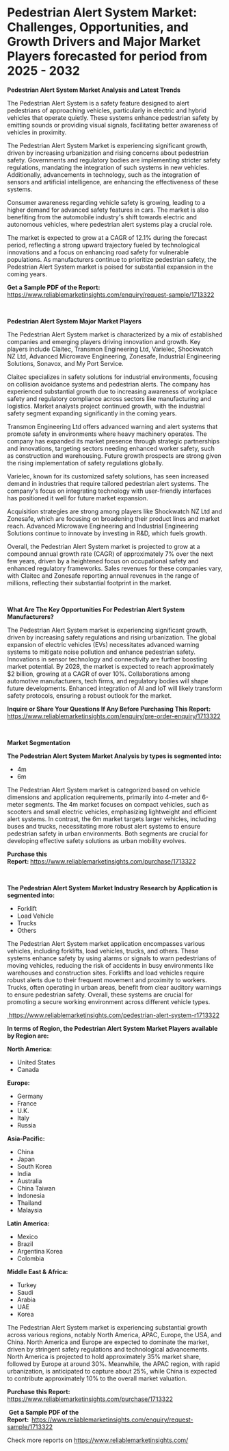 <p><h1>Pedestrian Alert System Market: Challenges, Opportunities, and Growth Drivers and Major Market Players forecasted for period from 2025 - 2032</h1></p><p><strong>Pedestrian Alert System Market Analysis and Latest Trends</strong></p>
<p><p>The Pedestrian Alert System is a safety feature designed to alert pedestrians of approaching vehicles, particularly in electric and hybrid vehicles that operate quietly. These systems enhance pedestrian safety by emitting sounds or providing visual signals, facilitating better awareness of vehicles in proximity. </p><p>The Pedestrian Alert System Market is experiencing significant growth, driven by increasing urbanization and rising concerns about pedestrian safety. Governments and regulatory bodies are implementing stricter safety regulations, mandating the integration of such systems in new vehicles. Additionally, advancements in technology, such as the integration of sensors and artificial intelligence, are enhancing the effectiveness of these systems.</p><p>Consumer awareness regarding vehicle safety is growing, leading to a higher demand for advanced safety features in cars. The market is also benefiting from the automobile industry's shift towards electric and autonomous vehicles, where pedestrian alert systems play a crucial role. </p><p>The market is expected to grow at a CAGR of 12.1% during the forecast period, reflecting a strong upward trajectory fueled by technological innovations and a focus on enhancing road safety for vulnerable populations. As manufacturers continue to prioritize pedestrian safety, the Pedestrian Alert System market is poised for substantial expansion in the coming years.</p></p>
<p><strong>Get a Sample PDF of the Report:&nbsp;</strong> <a href="https://www.reliablemarketinsights.com/enquiry/request-sample/1713322?utm_campaign=2012&utm_medium=2&utm_source=Github&utm_content=ia&utm_term=11012025&utm_id=pedestrian-alert-system">https://www.reliablemarketinsights.com/enquiry/request-sample/1713322</a></p>
<p>&nbsp;</p>
<p><strong>Pedestrian Alert System Major Market Players</strong></p>
<p><p>The Pedestrian Alert System market is characterized by a mix of established companies and emerging players driving innovation and growth. Key players include Claitec, Transmon Engineering Ltd, Varielec, Shockwatch NZ Ltd, Advanced Microwave Engineering, Zonesafe, Industrial Engineering Solutions, Sonavox, and My Port Service.</p><p>Claitec specializes in safety solutions for industrial environments, focusing on collision avoidance systems and pedestrian alerts. The company has experienced substantial growth due to increasing awareness of workplace safety and regulatory compliance across sectors like manufacturing and logistics. Market analysts project continued growth, with the industrial safety segment expanding significantly in the coming years.</p><p>Transmon Engineering Ltd offers advanced warning and alert systems that promote safety in environments where heavy machinery operates. The company has expanded its market presence through strategic partnerships and innovations, targeting sectors needing enhanced worker safety, such as construction and warehousing. Future growth prospects are strong given the rising implementation of safety regulations globally.</p><p>Varielec, known for its customized safety solutions, has seen increased demand in industries that require tailored pedestrian alert systems. The company's focus on integrating technology with user-friendly interfaces has positioned it well for future market expansion.</p><p>Acquisition strategies are strong among players like Shockwatch NZ Ltd and Zonesafe, which are focusing on broadening their product lines and market reach. Advanced Microwave Engineering and Industrial Engineering Solutions continue to innovate by investing in R&D, which fuels growth.</p><p>Overall, the Pedestrian Alert System market is projected to grow at a compound annual growth rate (CAGR) of approximately 7% over the next few years, driven by a heightened focus on occupational safety and enhanced regulatory frameworks. Sales revenues for these companies vary, with Claitec and Zonesafe reporting annual revenues in the range of millions, reflecting their substantial footprint in the market.</p></p>
<p>&nbsp;</p>
<p><strong>What Are The Key Opportunities For Pedestrian Alert System Manufacturers?</strong></p>
<p><p>The Pedestrian Alert System market is experiencing significant growth, driven by increasing safety regulations and rising urbanization. The global expansion of electric vehicles (EVs) necessitates advanced warning systems to mitigate noise pollution and enhance pedestrian safety. Innovations in sensor technology and connectivity are further boosting market potential. By 2028, the market is expected to reach approximately $2 billion, growing at a CAGR of over 10%. Collaborations among automotive manufacturers, tech firms, and regulatory bodies will shape future developments. Enhanced integration of AI and IoT will likely transform safety protocols, ensuring a robust outlook for the market.</p></p>
<p><strong>Inquire or Share Your Questions If Any Before Purchasing This Report:</strong> <a href="https://www.reliablemarketinsights.com/enquiry/pre-order-enquiry/1713322?utm_campaign=2012&utm_medium=2&utm_source=Github&utm_content=ia&utm_term=11012025&utm_id=pedestrian-alert-system">https://www.reliablemarketinsights.com/enquiry/pre-order-enquiry/1713322</a></p>
<p>&nbsp;</p>
<p><strong>Market Segmentation</strong></p>
<p><strong>The Pedestrian Alert System Market Analysis by types is segmented into:</strong></p>
<p><ul><li>4m</li><li>6m</li></ul></p>
<p><p>The Pedestrian Alert System market is categorized based on vehicle dimensions and application requirements, primarily into 4-meter and 6-meter segments. The 4m market focuses on compact vehicles, such as scooters and small electric vehicles, emphasizing lightweight and efficient alert systems. In contrast, the 6m market targets larger vehicles, including buses and trucks, necessitating more robust alert systems to ensure pedestrian safety in urban environments. Both segments are crucial for developing effective safety solutions as urban mobility evolves.</p></p>
<p><strong>Purchase this Report:&nbsp;</strong><a href="https://www.reliablemarketinsights.com/purchase/1713322?utm_campaign=2012&utm_medium=2&utm_source=Github&utm_content=ia&utm_term=11012025&utm_id=pedestrian-alert-system">https://www.reliablemarketinsights.com/purchase/1713322</a></p>
<p>&nbsp;</p>
<p><strong>The Pedestrian Alert System Market Industry Research by Application is segmented into:</strong></p>
<p><ul><li>Forklift</li><li>Load Vehicle</li><li>Trucks</li><li>Others</li></ul></p>
<p><p>The Pedestrian Alert System market application encompasses various vehicles, including forklifts, load vehicles, trucks, and others. These systems enhance safety by using alarms or signals to warn pedestrians of moving vehicles, reducing the risk of accidents in busy environments like warehouses and construction sites. Forklifts and load vehicles require robust alerts due to their frequent movement and proximity to workers. Trucks, often operating in urban areas, benefit from clear auditory warnings to ensure pedestrian safety. Overall, these systems are crucial for promoting a secure working environment across different vehicle types.</p></p>
<p><a href="https://www.reliablemarketinsights.com/pedestrian-alert-system-r1713322?utm_campaign=2012&utm_medium=2&utm_source=Github&utm_content=ia&utm_term=11012025&utm_id=pedestrian-alert-system">&nbsp;https://www.reliablemarketinsights.com/pedestrian-alert-system-r1713322</a></p>
<p><strong>In terms of Region, the Pedestrian Alert System Market Players available by Region are:</strong></p>
<p>
    <p> <strong> North America: </strong>
        <ul>
            <li>United States</li>
            <li>Canada</li>
        </ul>
        </p> 
    <p> <strong> Europe: </strong>
        <ul>
            <li>Germany</li>
            <li>France</li>
            <li>U.K.</li>
            <li>Italy</li>
            <li>Russia</li>
        </ul>
        </p> 
    <p> <strong> Asia-Pacific: </strong>
        <ul>
            <li>China</li>
            <li>Japan</li>
            <li>South Korea</li>
            <li>India</li>
            <li>Australia</li>
            <li>China Taiwan</li>
            <li>Indonesia</li>
            <li>Thailand</li>
            <li>Malaysia</li>
        </ul>
        </p> 
    <p> <strong> Latin America: </strong>
        <ul>
            <li>Mexico</li>
            <li>Brazil</li>
            <li>Argentina Korea</li>
            <li>Colombia</li>
        </ul>
        </p> 
    <p> <strong> Middle East & Africa: </strong>
        <ul>
            <li>Turkey</li>
            <li>Saudi</li>
            <li>Arabia</li>
            <li>UAE</li>
            <li>Korea</li>
        </ul>
    </p>
    </p>
<p><p>The Pedestrian Alert System market is experiencing substantial growth across various regions, notably North America, APAC, Europe, the USA, and China. North America and Europe are expected to dominate the market, driven by stringent safety regulations and technological advancements. North America is projected to hold approximately 35% market share, followed by Europe at around 30%. Meanwhile, the APAC region, with rapid urbanization, is anticipated to capture about 25%, while China is expected to contribute approximately 10% to the overall market valuation.</p></p>
<p><strong>Purchase this Report: </strong><a href="https://www.reliablemarketinsights.com/purchase/1713322?utm_campaign=2012&utm_medium=2&utm_source=Github&utm_content=ia&utm_term=11012025&utm_id=pedestrian-alert-system">https://www.reliablemarketinsights.com/purchase/1713322</a></p>
<p>&nbsp;<strong>Get a Sample PDF of the Report:&nbsp;&nbsp;</strong><a href="https://www.reliablemarketinsights.com/enquiry/request-sample/1713322?utm_campaign=2012&utm_medium=2&utm_source=Github&utm_content=ia&utm_term=11012025&utm_id=pedestrian-alert-system">https://www.reliablemarketinsights.com/enquiry/request-sample/1713322</a></p>
<p><strong></strong></p>
<p>Check more reports on <a href="https://www.reliablemarketinsights.com/?utm_campaign=2012&utm_medium=2&utm_source=Github&utm_content=ia&utm_term=11012025&utm_id=pedestrian-alert-system">https://www.reliablemarketinsights.com/</a></p>